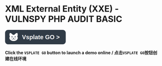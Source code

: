 # XML External Entity (XXE) - VULNSPY PHP AUDIT BASIC

<a href="https://www.vsplate.com/?github=vulnspy/phpaudit-XXE"><img alt="VSPLATE GO" src="https://raw.githubusercontent.com/vsplate/images/master/vsgo_btn.png" width="200px"></a>

**Click the `VSPLATE GO` button to launch a demo online / 点击`VSPLATE GO`按钮创建在线环境**
